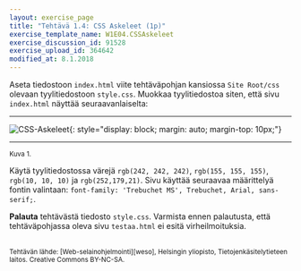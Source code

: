 ```yaml
---
layout: exercise_page
title: "Tehtävä 1.4: CSS Askeleet (1p)"
exercise_template_name: W1E04.CSSAskeleet
exercise_discussion_id: 91528
exercise_upload_id: 364642
modified_at: 8.1.2018
---
```


Aseta tiedostoon `index.html` viite tehtäväpohjan kansiossa `Site Root/css` olevaan tyylitiedostoon `style.css`. Muokkaa tyylitiedostoa siten, että sivu `index.html` näyttää seuraavanlaiselta:

---

![CSS-Askeleet](../img/css-askeleet.png "CSS-Askeleet"){: style="display: block; margin: auto; margin-top: 10px;"}

---
<small>Kuva 1.</small>


Käytä tyylitiedostossa värejä `rgb(242, 242, 242)`, `rgb(155, 155, 155)`, `rgb(10, 10, 10)` ja `rgb(252,179,21)`. Sivu käyttää seuraavaa määrittelyä fontin valintaan: `font-family: 'Trebuchet MS', Trebuchet, Arial, sans-serif;`.


**Palauta** tehtävästä tiedosto `style.css`. Varmista ennen palautusta, että tehtäväpohjassa oleva sivu `testaa.html` ei esitä virheilmoituksia.


<br/>

<small>
Tehtävän lähde: [Web-selainohjelmointi][weso], Helsingin yliopisto, Tietojenkäsitelytieteen laitos.
Creative Commons BY-NC-SA.
</small>

[weso]: http://web-selainohjelmointi.github.io/
